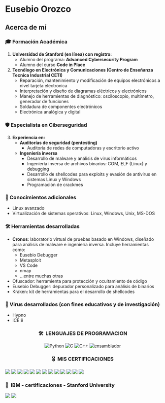 <h1>Eusebio Orozco</h1>

<h2>Acerca de mí</h2>

<h3>🎓 Formación Académica</h3>
<ol>
  <li><strong>Universidad de Stanford (en línea) con registro: </strong>
    <ul>
      <li>Alumno del programa: <strong>Advanced Cybersecurity Program</strong></li>
      <li>Alumno del curso <strong>Code in Place</strong></li>
    </ul>
  </li>
  <li><strong>Tecnólogo en Electrónica y Comunicaciones (Centro de Enseñanza Tecnica Industrial CETI)</strong>
    <ul>
      <li>Reparación, mantenimiento y modificación de equipos electrónicos a nivel tarjeta electronica</li>
      <li>Interpretación y diseño de diagramas eléctricos y electrónicos</li>
      <li>Manejo de herramientas de diagnóstico: osciloscopio, multímetro, generador de funciones</li>
      <li>Soldadura de componentes electrónicos</li>
      <li>Electrónica analógica y digital</li>
    </ul>
  </li>
</ol>

<h3>🛡️ Especialista en Ciberseguridad</h3>
<ol start="3">
  <li><strong>Experiencia en:</strong>
    <ul>
      <li><strong>Auditorías de seguridad (pentesting)</strong>
        <ul>
          <li>Auditoría de redes de computadoras y escritorio activo</li>
        </ul>
      </li>
      <li><strong>Ingeniería inversa</strong>
        <ul>
          <li>Desarrollo de malware y análisis de virus informáticos</li>
          <li>Ingeniería inversa de archivos binarios: COM, ELF (Linux) y debugging</li>
          <li>Desarrollo de shellcodes para exploits y evasión de antivirus en sistemas Linux y Windows</li>
          <li>Programación de crackmes</li>
        </ul>
      </li>
    </ul>
  </li>
</ol>

<h3>🐧 Conocimientos adicionales</h3>
<ul>
  <li>Linux avanzado</li>
  <li>Virtualización de sistemas operativos: Linux, Windows, Unix, MS-DOS</li>
</ul>

<h3>🛠 Herramientas desarrolladas</h3>
<ul>
  <li><strong>Cronos</strong>: laboratorio virtual de pruebas basado en Windows, diseñado para análisis de malware e ingeniería inversa. Incluye herramientas como:
    <ul>
      <li>Eusebio Debugger</li>
      <li>Metasploit</li>
      <li>VS Code</li>
      <li>nmap</li>
      <li>...entre muchas otras</li>
    </ul>
  </li>
  <li>Ofuscador: herramienta para protección y ocultamiento de código</li>
  <li>Eusebio Debugger: depurador personalizado para análisis de binarios</li>
  <li>Kraken: kit de herramientas para el desarrollo de shellcodes</li>
</ul>

<h3>🧬 Virus desarrollados (con fines educativos y de investigación)</h3>
<ul>
  <li>Hypno</li>
  <li>ICE 9</li>
</ul>


<div align="center">
  
### 🛠 &nbsp;LENGUAJES DE PROGRAMACION

[![Python](https://img.shields.io/badge/python-3670A0?style=for-the-badge&logo=python&logoColor=ffdd54)](https://github.com/eusebio-orozco/ofuscador-de-codigo)
[![C](https://img.shields.io/badge/c-%2300599C.svg?style=for-the-badge&logo=c&logoColor=white)](https://github.com/eusebio-orozco/hacking-drones)
[![C++](https://img.shields.io/badge/c++-%2300599C.svg?style=for-the-badge&logo=c%2B%2B&logoColor=white)](https://github.com/eusebio-orozco/Videojuego-DEMO-2D-programado-en-C-)
[![ensamblador](https://img.shields.io/badge/ensamblador-525252?style=for-the-badge&logo=gnuassembly&logoColor=white)](https://github.com/eusebio-orozco/VIRUS-ICE-9)

</div>

<div align="center">

### 🎖 &nbsp;MIS CERTIFICACIONES

</div>

[![](https://github.com/eusebio-orozco/IBM-presentacion/blob/c8ee6b43050cb93974a743c4cdfda1f6eb372067/banner/minba/interskill-aix-systems-administrator-fundamentals(1).png)](https://www.credly.com/badges/b671bc5e-4ce4-462b-ac2e-25293c768373)
[![](https://github.com/eusebio-orozco/IBM-presentacion/blob/c8ee6b43050cb93974a743c4cdfda1f6eb372067/banner/minba/z-os-network-security-foundations(1).png)](https://www.credly.com/badges/05f75195-1b8d-403b-b3b8-d99eafd5f5a1)
[![](https://github.com/eusebio-orozco/IBM-presentacion/blob/c8ee6b43050cb93974a743c4cdfda1f6eb372067/banner/minba/interskill-mainframe-security-racf-expert-2-4(1).png)](https://www.credly.com/badges/62a0d2cb-03a3-4a14-8f1d-ec770b2fe025)
[![](https://github.com/eusebio-orozco/IBM-presentacion/blob/c8ee6b43050cb93974a743c4cdfda1f6eb372067/banner/minba/tcp-ip-on-z-os-essentials-level-1(1).png)](https://www.credly.com/badges/f2364e5c-648c-4520-a219-809e40b6f736)
[![](https://github.com/eusebio-orozco/IBM-presentacion/blob/c8ee6b43050cb93974a743c4cdfda1f6eb372067/banner/minba/interskill-mainframe-specialist-network-communications-foundations-2-4(1).png)](https://www.credly.com/badges/9e1ceb24-47f3-426b-b82d-ceb803fa1c7a)
[![](https://github.com/eusebio-orozco/IBM-presentacion/blob/4c0e324ce05dbf3c8136c2b9ec85da7e89d2a765/banner/minba/certificado3.png)](https://drive.google.com/file/d/1Nb5For4lAuyMWqpzP7nmkq7m5zYHjSB6/view?usp=drive_link)
![](https://github.com/eusebio-orozco/IBM-presentacion/blob/8fe4a75db9b90af8b82e71b890df00a886f8d2ed/banner/minba/Stanford_certificado_4.png)
[![](https://github.com/eusebio-orozco/IBM-presentacion/blob/efd7e6eff14be8911e855bf310be2e978e542649/banner/minba/Stanford%20Online%20Certificate1.png)](https://digitalcredential.stanford.edu/check/E0C3784602A5A2E6C8DD7484EF326DEB07B7136A44F615FBE704CD0C125B4CAFbXFmOXF4U3lNdkdMWDBpZ0RXWmNwRkVVcU9tSko0NXgyanZLTnI5OThQMlBQMEZw)
![](https://github.com/eusebio-orozco/IBM-presentacion/blob/b52cc65e6bf282214503cd003ea35325196f066b/banner/minba/TPS_certificado2.png)
[![](https://github.com/eusebio-orozco/IBM-presentacion/blob/7e15c060e5c1d2765d11bb413f3d2e8ec95beae8/banner/minba/certificados_oficiales/22_4_43546_1532472085_ICS-VLP%20Certificate.png)](https://drive.google.com/file/d/1Uoa0aLhfGBP4DM7MT7t1yk857ta_syYM/view?usp=drive_link)
[![](https://github.com/eusebio-orozco/IBM-presentacion/blob/86f45a033aa6601b43d453575e483e56702489a3/banner/minba/certificados_oficiales/Privileged%20User%20Cybersecurity%20Responsibilities%20Certificate(1).png)](https://drive.google.com/file/d/1-yzn6ijIXsG3nnvvPHu9G-2GgVS2bFXW/view?usp=drive_link)
[![](https://github.com/eusebio-orozco/IBM-presentacion/blob/8303630b1d54f4af5e12100dde499669d8bdf53c/banner/certificado.png)](https://drive.google.com/file/d/1fKsP5Is_7xHxKYkvhL4GodVudFqmgcKd/view?usp=drive_link)
![](https://github.com/eusebio-orozco/IBM-presentacion/blob/74c337334e160ce54a223bfe91eca180e883882b/banner/minba/hl_certificado.jpeg)


<p align="center">

### 📜 &nbsp;IBM - certificaciones - Stanford University 

<a href="https://www.credly.com/users/eusebio-de-jesus-gutierrez-orozco"><img src="https://github.com/eusebio-orozco/IBM-presentacion/blob/efe8f8f6b4db3e56315744264c2c8909fcb630de/banner/minba/ibm_blue.png"/></a>
<a href="https://digitalcredential.stanford.edu/check/E0C3784602A5A2E6C8DD7484EF326DEB07B7136A44F615FBE704CD0C125B4CAFbXFmOXF4U3lNdkdMWDBpZ0RXWmNwRkVVcU9tSko0NXgyanZLTnI5OThQMlBQMEZw"><img src="https://github.com/eusebio-orozco/IBM-presentacion/blob/e3d0e697ece4d4008b15ba97a9cfc2dd53393293/banner/minba/stanford.png"/></a>

</p>
